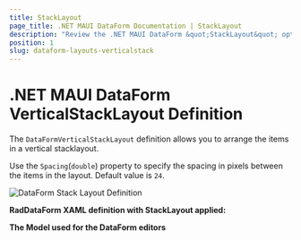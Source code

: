```yaml
---
title: StackLayout
page_title: .NET MAUI DataForm Documentation | StackLayout
description: "Review the .NET MAUI DataForm &quot;StackLayout&quot; option."
position: 1
slug: dataform-layouts-verticalstack
---
```


# .NET MAUI DataForm VerticalStackLayout Definition

The `DataFormVerticalStackLayout` definition allows you to arrange the items in a vertical stacklayout.

Use the `Spacing`(`double`) property to specify the spacing in pixels between the items in the layout. Default value is `24`.

![DataForm Stack Layout Definition](images/dataform-layouts-stack.png)

**RadDataForm XAML definition with StackLayout applied:**

<snippet id='dataform-layouts-stack'/>

**The Model used for the DataForm editors**

<snippet id='dataform-editors-model'/>
